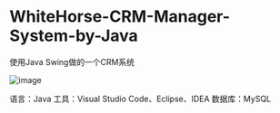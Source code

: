 # WhiteHorse-CRM-Manager-System-by-Java
使用Java Swing做的一个CRM系统 

![image](https://user-images.githubusercontent.com/74632780/168419419-df3342c0-c1da-4cac-bf97-9b3acd66557d.png)

语言：Java 
工具：Visual Studio Code、Eclipse、IDEA
数据库：MySQL
